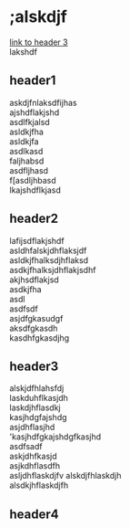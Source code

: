 # ;alskdjf
<a href="#header3">link to header 3</a><br />
	lakshdf

## header1
askdjfnlaksdfijhas<br />
ajshdflakjshd<br />
asdlfkjalsd<br />
asldkjfha<br />
asldkjfa<br />
asdlkasd<br />
faljhabsd<br />
asdfljhasd<br />
f[asdljhbasd<br />
lkajshdflkjasd<br />
## header2
lafijsdflakjshdf<br />
asldhfalskjdhflaksjdf<br />
asldkjfhalksdjhflaksd<br />
asdkjfhalksjdhflakjsdhf<br />
akjhsdflakjsd<br />
asdkjfha<br />
asdl<br />
asdfsdf<br />
asjdfgkasudgf<br />
aksdfgkasdh<br />
kasdhfgkasdjhg<br />
## header3
alskjdfhlahsfdj<br />laskduhflkasjdh<br />
laskdjhflasdkj<br />
kasjhdgfajshdg<br />
asjdhflasjhd<br />'kasjhdfgkajshdgfkasjhd<br />
asdfsadf<br />
askjdhfkasjd<br />
asjkdhflasdfh<br />
asljdhflaskdjfv
alskdjfhlaskdjh<br />
alsdkjhflaskdjfh<br />
## header4